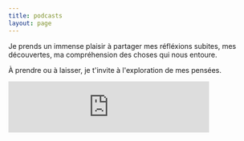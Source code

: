 ```yaml
---
title: podcasts
layout: page
---
```


Je prends un immense plaisir à partager mes réfléxions subites, mes découvertes, ma compréhension des choses qui nous entoure.

À prendre ou à laisser, je t'invite à l'exploration de mes pensées.

<iframe src="https://anchor.fm/Franckdpt/embed" height="102px" width="400px" frameborder="0" scrolling="no"></iframe>
